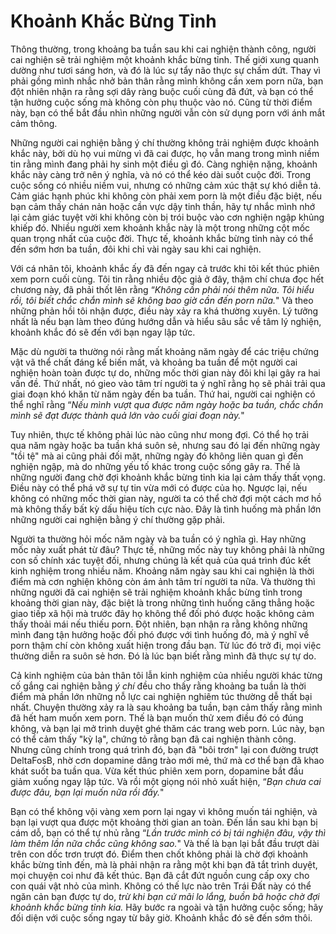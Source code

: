 # Khoảnh Khắc Bừng Tỉnh

Thông thường, trong khoảng ba tuần sau khi cai nghiện thành công, người cai nghiện sẽ trải nghiệm một khoảnh khắc bừng tỉnh. Thế giới xung quanh dường như tươi sáng hơn, và đó là lúc sự tẩy não thực sự chấm dứt. Thay vì phải gồng mình nhắc nhở bản thân rằng mình không cần xem porn nữa, bạn đột nhiên nhận ra rằng sợi dây ràng buộc cuối cùng đã đứt, và bạn có thể tận hưởng cuộc sống mà không còn phụ thuộc vào nó. Cũng từ thời điểm này, bạn có thể bắt đầu nhìn những người vẫn còn sử dụng porn với ánh mắt cảm thông.

Những người cai nghiện bằng ý chí thường không trải nghiệm được khoảnh khắc này, bởi dù họ vui mừng vì đã cai được, họ vẫn mang trong mình niềm tin rằng mình đang phải hy sinh một điều gì đó. Càng nghiện nặng, khoảnh khắc này càng trở nên ý nghĩa, và nó có thể kéo dài suốt cuộc đời. Trong cuộc sống có nhiều niềm vui, nhưng có những cảm xúc thật sự khó diễn tả. Cảm giác hạnh phúc khi không còn phải xem porn là một điều đặc biệt, nếu bạn cảm thấy chán nản hoặc cần vực dậy tinh thần, hãy tự nhắc mình nhớ lại cảm giác tuyệt vời khi không còn bị trói buộc vào cơn nghiện ngập khủng khiếp đó. Nhiều người xem khoảnh khắc này là một trong những cột mốc quan trọng nhất của cuộc đời. Thực tế, khoảnh khắc bừng tỉnh này có thể đến sớm hơn ba tuần, đôi khi chỉ vài ngày sau khi cai nghiện.

Với cá nhân tôi, khoảnh khắc ấy đã đến ngay cả trước khi tôi kết thúc phiên xem porn cuối cùng. Tôi tin rằng nhiều độc giả ở đây, thậm chí chưa đọc hết chương này, đã phải thốt lên rằng “*Không cần phải nói thêm nữa. Tôi hiểu rồi, tôi biết chắc chắn mình sẽ không bao giờ cần đến porn nữa.*" Và theo những phản hồi tôi nhận được, điều này xảy ra khá thường xuyên. Lý tưởng nhất là nếu bạn làm theo đúng hướng dẫn và hiểu sâu sắc về tâm lý nghiện, khoảnh khắc đó sẽ đến với bạn ngay lập tức.

Mặc dù người ta thường nói rằng mất khoảng năm ngày để các triệu chứng vật vã thể chất đáng kể biến mất, và khoảng ba tuần để một người cai nghiện hoàn toàn được tự do, những mốc thời gian này đôi khi lại gây ra hai vấn đề. Thứ nhất, nó gieo vào tâm trí người ta ý nghĩ rằng họ sẽ phải trải qua giai đoạn khó khăn từ năm ngày đến ba tuần. Thứ hai, người cai nghiện có thể nghĩ rằng “*Nếu mình vượt qua được năm ngày hoặc ba tuần, chắc chắn mình sẽ đạt được thành quả lớn vào cuối giai đoạn này.*"

Tuy nhiên, thực tế không phải lúc nào cũng như mong đợi. Có thể họ trải qua năm ngày hoặc ba tuần khá suôn sẻ, nhưng sau đó lại đến những ngày "tồi tệ" mà ai cũng phải đối mặt, những ngày đó không liên quan gì đến nghiện ngập, mà do những yếu tố khác trong cuộc sống gây ra. Thế là những người đang chờ đợi khoảnh khắc bừng tỉnh kia lại cảm thấy thất vọng. Điều này có thể phá vỡ sự tự tin vừa mới có được của họ.  Ngược lại, nếu không có những mốc thời gian này, người ta có thể chờ đợi một cách mơ hồ mà không thấy bất kỳ dấu hiệu tích cực nào. Đây là tình huống mà phần lớn những người cai nghiện bằng ý chí thường gặp phải.

Người ta thường hỏi mốc năm ngày và ba tuần có ý nghĩa gì. Hay những mốc này xuất phát từ đâu? Thực tế, những mốc này tuy không phải là những con số chính xác tuyệt đối, nhưng chúng là kết quả của quá trình đúc kết kinh nghiệm trong nhiều năm. Khoảng năm ngày sau khi cai nghiện là thời điểm mà cơn nghiện không còn ám ảnh tâm trí người ta nữa. Và thường thì những người đã cai nghiện sẽ trải nghiệm khoảnh khắc bừng tỉnh trong khoảng thời gian này, đặc biệt là trong những tình huống căng thẳng hoặc giao tiếp xã hội mà trước đây họ không thể đối phó được hoặc không cảm thấy thoải mái nếu thiếu porn. Đột nhiên, bạn nhận ra rằng không những mình đang tận hưởng hoặc đối phó được với tình huống đó, mà ý nghĩ về porn thậm chí còn không xuất hiện trong đầu bạn. Từ lúc đó trở đi, mọi việc thường diễn ra suôn sẻ hơn. Đó là lúc bạn biết rằng mình đã thực sự tự do.

Cả kinh nghiệm của bản thân tôi lẫn kinh nghiệm của nhiều người khác từng cố gắng cai nghiện bằng *ý chí* đều cho thấy rằng khoảng ba tuần là thời điểm mà phần lớn những nỗ lực cai nghiện nghiêm túc thường dễ thất bại nhất. Chuyện thường xảy ra là sau khoảng ba tuần, bạn cảm thấy rằng mình đã hết ham muốn xem porn. Thế là bạn muốn thử xem điều đó có đúng không, và bạn lại mở trình duyệt ghé thăm các trang web porn. Lúc này, bạn có thể cảm thấy "kỳ lạ", chứng tỏ rằng bạn đã cai nghiện thành công. Nhưng cũng chính trong quá trình đó, bạn đã "bôi trơn" lại con đường trượt DeltaFosB, nhờ cơn dopamine dâng trào mới mẻ, thứ mà cơ thể bạn đã khao khát suốt ba tuần qua. Vừa kết thúc phiên xem porn, dopamine bắt đầu giảm xuống ngay lập tức. Và rồi một giọng nói nhỏ xuất hiện, “*Bạn chưa cai được đâu, bạn lại muốn nữa rồi đấy.*"

Bạn có thể không vội vàng xem porn lại ngay vì không muốn tái nghiện, và bạn lại vượt qua được một khoảng thời gian an toàn. Đến lần sau khi bạn bị cám dỗ, bạn có thể tự nhủ rằng “*Lần trước mình có bị tái nghiện đâu, vậy thì làm thêm lần nữa chắc cũng không sao.*"  Và thế là bạn lại bắt đầu trượt dài trên con dốc trơn trượt đó.  Điểm then chốt không phải là chờ đợi khoảnh khắc bừng tỉnh đến, mà là phải nhận ra rằng một khi bạn đã tắt trình duyệt, mọi chuyện coi như đã kết thúc. Bạn đã cắt đứt nguồn cung cấp oxy cho con quái vật nhỏ của mình. Không có thế lực nào trên Trái Đất này có thể ngăn cản bạn được tự do, *trừ khi bạn cứ mãi lo lắng, buồn bã hoặc chờ đợi khoảnh khắc bừng tỉnh kia.* Hãy bước ra ngoài và tận hưởng cuộc sống; hãy đối diện với cuộc sống ngay từ bây giờ. Khoảnh khắc đó sẽ đến sớm thôi.
